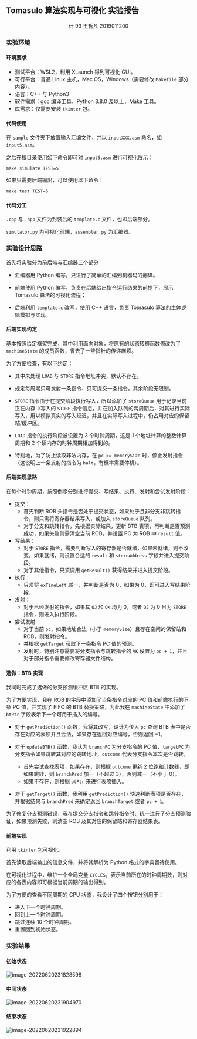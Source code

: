 ## Tomasulo 算法实现与可视化 实验报告

<center>计 93 王哲凡 2019011200</center>

### 实验环境

#### 环境要求

- 测试平台：WSL2，利用 XLaunch 得到可视化 GUI。
- 可行平台：普通 Linux 主机，Mac OS，Windows（需要修改 `Makefile` 部分内容）。
- 语言：C++ 与 Python3
- 软件需求：gcc 编译工具，Python 3.8.0 及以上，Make 工具。
- 库需求：仅需要安装 `tkinter` 包。

#### 代码使用

在 `sample` 文件夹下放置输入汇编文件，并以 `inputXXX.asm` 命名，如 `input5.asm`。

之后在根目录使用如下命令即可对 `input5.asm` 进行可视化展示：

```shell
make simulate TEST=5
```

如果只需要后端输出，可以使用以下命令：

```shell
make test TEST=5
```

#### 代码分工

`.cpp` 与 `.hpp` 文件为封装后的 `template.c` 文件，也即后端部分。

`simulator.py` 为可视化前端，`assembler.py` 为汇编器。

### 实验设计思路

首先将实验分为前后端与汇编器三个部分：

- 汇编器用 Python 编写，只进行了简单的汇编到机器码的翻译。

- 前端使用 Python 编写，负责在后端给出指令运行结果的前提下，展示 Tomasulo 算法的可视化流程；
- 后端利用 `template.c` 改写，使用 C++ 语言，负责 Tomasulo 算法的主体逻辑模拟与实现。

#### 后端实现约定

基本按照给定框架完成，其中利用面向对象，将原有的状态转移函数修改为了 `machineState` 的成员函数，省去了一些指针的传递麻烦。

为了方便检查，有以下约定：

- 其中未处理 `LOAD` 与 `STORE` 指令地址冲突，默认不存在。

- 规定每周期只可发射一条指令、只可提交一条指令，其余阶段无限制。

- `STORE` 指令由于在提交阶段执行写入，所以添加了 `storeQueue` 用于记录当前正在内存中写入的 `STORE` 指令信息，并在加入队列的两周期后，对其进行实际写入，用以模拟真实的写入延迟，并且在实际写入过程中，仍占用对应的保留站/缓冲区。

- `LOAD` 指令的执行阶段被设置为 $3$ 个时钟周期，这是 $1$ 个地址计算的整数计算周期和 $2$ 个读内存的时钟周期相加得到的。

- 特别地，为了防止读取非法内存，在 `pc >= memorySize` 时，停止发射指令（这说明上一条发射的指令为 `halt`，有概率需要停机）。

#### 后端实现思路

在每个时钟周期，按照倒序分别进行提交、写结果、执行、发射和尝试发射阶段：

- 提交：
  - 首先判断 ROB 头指令是否处于提交状态，如果处于且非分支非跳转指令，则只需将寄存器结果写入，或加入 `storeQueue` 队列。
  - 对于分支和跳转指令，先根据实际结果，更新 BTB   表项，再判断是否预测成功，如果失败则需清空当前 ROB，并设置 PC 为 ROB 中 `result` 值。
- 写结果：
  - 对于 `STORE` 指令，需要判断写入的寄存器是否就绪，如果未就绪，则不改变，如果就绪，则设置合适的 `result` 和 `storeAddress` 字段并进入提交阶段。
  - 对于其他指令，只须调用 `getResult()` 获得结果并进入提交阶段。
- 执行：
  - 只须将 `exTimeLeft` 减一，并判断是否为 $0$，如果为 $0$，即可进入写结果阶段。
- 发射：
  - 对于已经发射的指令，如果其 `QJ` 和 `QK` 均为 $0$，或者 `QJ` 为 $0$ 且为 `STORE` 指令，则进入执行阶段。
- 尝试发射：
  - 对于当前 `pc`，如果地址合法（小于 `memorySize`）且存在空闲的保留站和 ROB，则发射指令。
  - 并根据 `getTarget` 获取下一条指令 PC 值的预测。
  - 发射时，特别注意需要将分支指令与跳转指令的 `VK` 设置为 `pc + 1`，并且对于部分指令需要修改寄存器文件结构。

#### 选做：BTB 实现

我同时完成了选做的分支预测缓冲区 BTB 的实现。

为了方便实现，我在 ROB 的字段中添加了当条指令对应的 PC 值和前瞻执行的下条 PC 值，并实现了 FIFO 的 BTB 替换策略，为此我在 `machineState` 中添加了 `btPtr` 字段表示下一个可用于插入的编号。

- 对于 `getPrediction()` 函数，我将其改写，设计为传入 `pc` 查询 BTB 表中是否存在对应的表项并且合法，如果存在返回对应编号，否则返回 $-1$。

- 对于 `updateBTB()` 函数，我认为 `branchPC` 为分支指令的 PC 值，`targetPC` 为分支指令如果跳转其对应的跳转地址，`outcome` 代表分支指令本次是否跳转。
  - 首先尝试查找表项，如果存在，则根据 `outcome` 更新 $2$ 位饱和计数器，即如果跳转，则 `branchPred` 加一（不超过 $3$），否则减一（不小于 $0$）。
  - 如果不存在，则根据 `btPtr` 来进行表项插入。
- 对于 `getTarget()` 函数，我利用 `getPrediction()` 快速判断表项是否存在，并根据结果与 `branchPred` 来确定返回 `branchTarget` 或者 `pc + 1`。

为了修复分支预测错误，我在提交分支指令和跳转指令时，统一进行了分支预测验证，如果预测失败，则清空 ROB 及其对应的保留站和寄存器结果表。

#### 前端实现

利用 `tkinter` 包可视化。

首先读取后端输出的信息文件，并将其解析为 Python 格式的字典留待使用。

在可视化过程中，维护一个全局变量 `CYCLES`，表示当前所在的时钟周期数，则对应的各表内容即可根据当前周期的输出得到。

为了方便的查看不同周期的 CPU 状态，我设计了四个按钮分别用于：

- 进入下一个时钟周期。
- 回到上一个时钟周期。
- 跳过连续 $10$ 个时钟周期。
- 重置回到初始状态。

### 实验结果

#### 初始状态

![image-20220620231828598](https://img.wzf2000.top/image/2022/06/20/image-20220620231828598.png)

#### 中间状态

![image-20220620231904970](https://img.wzf2000.top/image/2022/06/20/image-20220620231904970.png)

#### 结束状态

![image-20220620231922894](https://img.wzf2000.top/image/2022/06/20/image-20220620231922894.png)